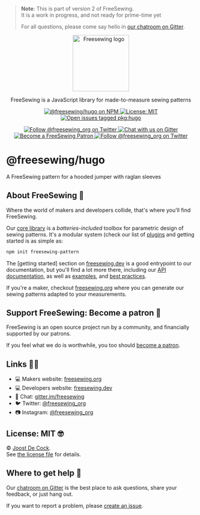 > **Note**: This is part of version 2 of FreeSewing.  
> It is a work in progress, and not ready for prime-time yet
> 
> For all questions, please come say hello in [our chatroom on Gitter](https://gitter.im/).

<p align="center"><a title="Go to freesewing.org" href="https://freesewing.org/"><img src="https://freesewing.org/img/logo/black.svg" align="center" width="150px" alt="Freesewing logo"/></a></p>
<p align="center">FreeSewing is a JavaScript library for made-to-measure sewing patterns</p>
<p align='center'><a
  href="https://www.npmjs.com/package/@freesewing/hugo"
  title="@freesewing/hugo on NPM"
  ><img src="https://img.shields.io/npm/v/@freesewing/hugo.svg"
  alt="@freesewing/hugo on NPM"/>
  </a><a
  href="https://opensource.org/licenses/MIT"
  title="License: MIT"
  ><img src="https://img.shields.io/npm/l/@freesewing/hugo.svg?label=License"
  alt="License: MIT"/>
  </a><a
  href="https://github.com/freesewing/freesewing/issues?q=is%3Aissue+is%3Aopen+label%3Apkg%3Ahugo"
  title="Open issues tagged pkg:hugo"
  ><img src="https://img.shields.io/github/issues/freesewing/freesewing/pkg:hugo.svg?label=Issues"
  alt="Open issues tagged pkg:hugo"/>
  </a></p><p align='center'><a
  href="https://twitter.com/freesewing_org"
  title="Follow @freesewing_org on Twitter"
  ><img src="https://img.shields.io/badge/%F3%A0%80%A0-Follow%20us-blue.svg?logo=twitter&logoColor=white&logoWidth=15"
  alt="Follow @freesewing_org on Twitter"/>
  </a><a
  href="https://gitter.im/freesewing/freesewing"
  title="Chat with us on Gitter"
  ><img src="https://img.shields.io/badge/%F3%A0%80%A0-Chat%20with%20us-CA0547.svg?logo=gitter&logoColor=white&logoWidth=15"
  alt="Chat with us on Gitter"/>
  </a><a
  href="https://freesewing.org/patrons/join"
  title="Become a FreeSewing Patron"
  ><img src="https://img.shields.io/badge/%F3%A0%80%A0-Support%20us-blueviolet.svg?logo=cash-app&logoColor=white&logoWidth=15"
  alt="Become a FreeSewing Patron"/>
  </a><a
  href="https://instagram.com/freesewing_org"
  title="Follow @freesewing_org on Twitter"
  ><img src="https://img.shields.io/badge/%F3%A0%80%A0-Follow%20us-E4405F.svg?logo=instagram&logoColor=white&logoWidth=15"
  alt="Follow @freesewing_org on Twitter"/>
  </a></p>

# @freesewing/hugo

A FreeSewing pattern for a hooded jumper with raglan sleeves



## About FreeSewing 🤔

Where the world of makers and developers collide, that's where you'll find FreeSewing.

Our [core library](https://freesewing.dev/en/freesewing) is a *batteries-included* toolbox
for parametric design of sewing patterns. It's a modular system (check our list
of [plugins](https://freesewing.dev/en/plugins) and getting started is as simple as:

```bash
npm init freesewing-pattern
```

The [getting started] section on [freesewing.dev](https://freesewing.dev/) is a good
entrypoint to our documentation, but you'll find a lot more there, including
our [API documentation](https://freesewing.dev/en/freesewing/api),
as well as [examples](https://freesewing.dev/en/freesewing/examples),
and [best practices](https://freesewing.dev/en/do).

If you're a maker, checkout [freesewing.org](https://freesewing/) where you can generate
our sewing patterns adapted to your measurements.

## Support FreeSewing: Become a patron 🥰

FreeSewing is an open source project run by a community, 
and financially supported by our patrons.

If you feel what we do is worthwhile, you too 
should [become a patron](https://freesewing.org/patrons/join).

## Links 👩‍💻

 - 💻 Makers website: [freesewing.org](https://freesewing.org)
 - 💻 Developers website: [freesewing.dev](https://freesewing.org)
 - 💬 Chat: [gitter.im/freesewing](https://gitter.im/freesewing/freesewing)
 - 🐦 Twitter: [@freesewing_org](https://twitter.com/freesewing_org)
 - 📷 Instagram: [@freesewing_org](https://instagram.com/freesewing_org)

## License: MIT 🤓

© [Joost De Cock](https://github.com/joostdecock).  
See [the license file](https://github.com/freesewing/freesewing/blob/develop/LICENSE) for details.

## Where to get help 🤯

Our [chatroom on Gitter](https://gitter.im) is the best place to ask questions,
share your feedback, or just hang out.

If you want to report a problem, please [create an issue](https://github.com/freesewing/freesewing/issues/new).
